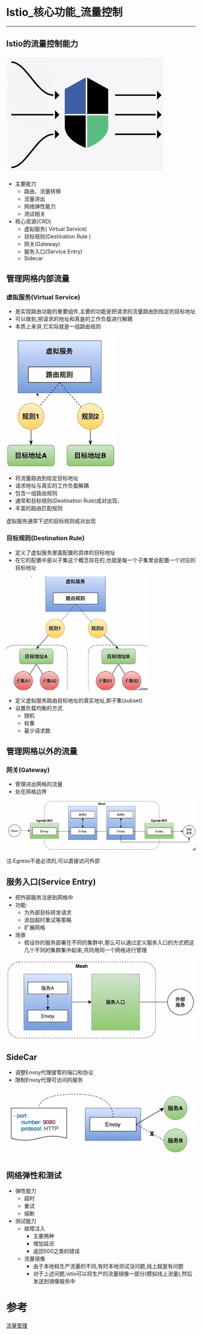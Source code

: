# Istio_核心功能_流量控制

----

## Istio的流量控制能力

![](../images/2022/08/20220811101517.png)

+	主要能力
	*	路由、流量转移
	*	流量进出
	*	网络弹性能力
	*	测试相关
+	核心资源(CRD)
	*	虚拟服务( Virtual Service)
	*	目标规则(Destination Rule )
	*	网关(Gateway)
	*	服务入口(Service Entry)
	*	Sidecar

## 管理网格内部流量

### 虚拟服务(Virtual Service)

+	是实现路由功能的重要组件,主要的功能是把请求的流量路由到指定的目标地址
+	可以做到,把请求的地址和真是的工作负载进行解耦
+	本质上来讲,它实际就是一组路由规则

![](../images/2022/08/20220811101419.png)

+	将流量路由到给定目标地址
+	请求地址与真实的工作负载解耦
+	包含一组路由规则
+	通常和目标规则(Destination Rule)成对出现，
+	丰富的路由匹配规则


虚拟服务通常下述的目标规则成对出现


### 目标规则(Destination Rule)

+	定义了虚拟服务里面配置的具体的目标地址
+	在它的配置中是以子集这个概念存在的,也就是每一个子集里会配置一个对应的目标地址

![](../images/2022/08/20220811102103.png)

+	定义虚拟服务路由目标地址的真实地址,即子集(subset)
+	设置负载均衡的方式
	*	随机
	*	权重
	*	最少请求数

## 管理网格以外的流量

### 网关(Gateway)

+	管理进出网格的流量
+	处在网格边界

![](../images/2022/08/20220811102435.png)

注:Egress不是必须的,可以直接访问外部

## 服务入口(Service Entry)

+	把外部服务注册到网格中
+	功能:
	*	为外部目标转发请求
	*	添加超时重试等策略
	*	扩展网格
+	场景
	*	假设你的服务部署在不同的集群中,那么可以通过定义服务入口的方式把这几个不同的集群集中起来,共同用同一个网格进行管理
	
![](../images/2022/08/20220811102654.png)

## SideCar

+	调整Envoy代理接管的端口和协议
+	限制Envoy代理可访问的服务

![](../images/2022/08/20220811102910.png)


## 网络弹性和测试


+	弹性能力
	*	超时
	*	重试
	*	熔断
+	测试能力
	*	故障注入
		-	主要两种
		-	增加延迟
		-	返回500之类的错误
	*	流量镜像
		-	由于本地和生产流量的不同,有时本地测试没问题,线上就是有问题
		-	对于上述问题,istio可以将生产的流量镜像一部分(模拟线上流量),然后发送到镜像服务中

# 参考

[流量管理](https://istio.io/latest/zh/docs/concepts/traffic-management/)